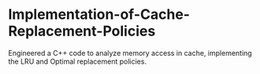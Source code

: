 # Implementation-of-Cache-Replacement-Policies
Engineered a C++ code to analyze memory access in cache, implementing the LRU and Optimal replacement policies.
